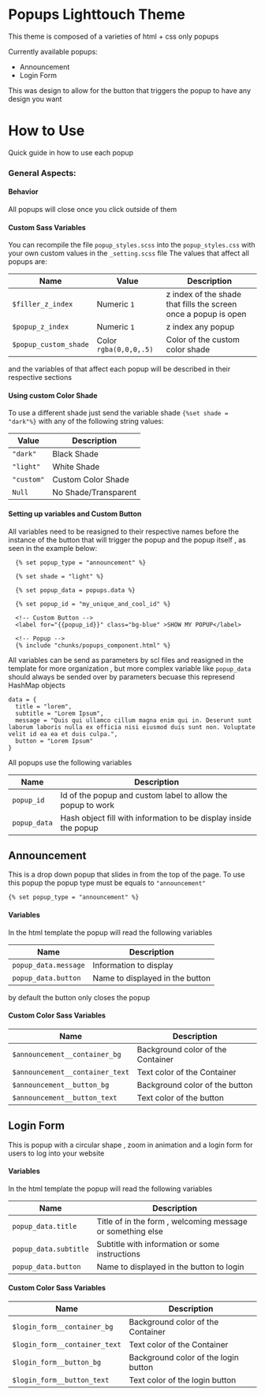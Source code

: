 # Popups Lighttouch Theme
This theme is composed of a varieties of html + css only popups 

Currently available popups:
- Announcement 
- Login Form

This was design to allow for the button that triggers the popup to have any design you want

# How to Use

Quick guide in how to use each popup

### General Aspects:

#### Behavior 
All popups will close once you click outside of them 

#### Custom Sass Variables 
You can recompile the file ```popup_styles.scss``` into the ```popup_styles.css``` with your own custom values in the ```_setting.scss``` file
The values that affect all popups are: 

| Name  | Value | Description |
| ------------- | ------------- | ------------- |
| ```$filler_z_index``` | Numeric ```1``` | z index of the shade that fills the screen once a popup is open |
| ```$popup_z_index```  | Numeric ```1```| z index any popup  |
| ```$popup_custom_shade```  | Color ```rgba(0,0,0,.5)```| Color of the custom color shade  |

and the variables of that affect each popup will be described in their respective sections

#### Using custom Color Shade 
To use a different shade just send the variable shade ```{%set shade = "dark"%}``` with any of the following string values:

| Value | Description |
| ------------- | ------------- |
| ```"dark"``` | Black Shade |
| ```"light"``` | White Shade |
| ```"custom"``` | Custom Color Shade |
| ```Null``` | No Shade/Transparent |

#### Setting up variables and Custom Button
All variables need to be reasigned to their respective names before the instance of the button that will trigger the popup and the popup itself , as seen in the example below:

```
  {% set popup_type = "announcement" %}

  {% set shade = "light" %}

  {% set popup_data = popups.data %}

  {% set popup_id = "my_unique_and_cool_id" %}

  <!-- Custom Button -->
  <label for="{{popup_id}}" class="bg-blue" >SHOW MY POPUP</label> 

  <!-- Popup -->
  {% include "chunks/popups_component.html" %}

```
All variables can be send as parameters by scl files and reasigned in the template for more organization , but more complex variable like ```popup_data``` should always be sended over by parameters becuase this represend HashMap objects
```
data = {
  title = "lorem",
  subtitle = "Lorem Ipsum",
  message = "Quis qui ullamco cillum magna enim qui in. Deserunt sunt laborum laboris nulla ex officia nisi eiusmod duis sunt non. Voluptate velit id ea ea et duis culpa.",
  button = "Lorem Ipsum"
}
```
All popups use the following variables

| Name  | Description |
| ------------- | ------------- |
| ```popup_id``` | Id of the popup and custom label to allow the popup to work |
| ```popup_data``` | Hash object fill with information to be display inside the popup |

## Announcement
This is a drop down popup that slides in from the top of the page.
To use this popup the popup type must be equals to ```"announcement"```
  
```{% set popup_type = "announcement" %}```

#### Variables
In the html template the popup will read the following variables

| Name  | Description |
| ------------- | ------------- |
| ```popup_data.message``` | Information to display |
| ```popup_data.button``` | Name to displayed in the button |

by default the button only closes the popup

#### Custom Color Sass Variables 
| Name  | Description |
| ------------- | ------------- |
| ```$announcement__container_bg``` | Background color of the Container |
| ```$announcement__container_text``` | Text color of the Container |
| ```$announcement__button_bg``` | Background color of the button |
| ```$announcement__button_text``` | Text color of the button |

## Login Form
This is popup with a circular shape , zoom in animation and a login form for users to log into your website

#### Variables
In the html template the popup will read the following variables

| Name  | Description |
| ------------- | ------------- |
| ```popup_data.title``` | Title of in the form , welcoming message or something else |
| ```popup_data.subtitle``` | Subtitle with information or some instructions |
| ```popup_data.button``` | Name to displayed in the button to login |


#### Custom Color Sass Variables 
| Name  | Description |
| ------------- | ------------- |
| ```$login_form__container_bg``` | Background color of the Container |
| ```$login_form__container_text``` | Text color of the Container |
| ```$login_form__button_bg``` | Background color of the login button |
| ```$login_form__button_text``` | Text color of the login button |

